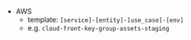 - AWS
	- template: `[service]-[entity]-[use_case]-[env]`
	- e.g. `cloud-front-key-group-assets-staging`